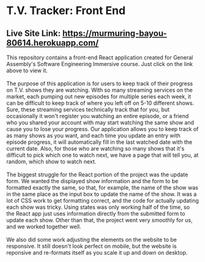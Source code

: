 # T.V. Tracker: Front End

## Live Site Link: https://murmuring-bayou-80614.herokuapp.com/

This repository contains a front-end React application created for General Assembly's Software Engineering Immersive course. Just click on the link above to view it.<br /><br/>
The purpose of this application is for users to keep track of their progress on T.V. shows they are watching. With so many streaming services on the market, each pumping out new episodes for multiple series each week, it can be difficult to keep track of where you left off on 5-10 different shows. Sure, these streaming services technically track that for you, but occasionally it won't register you watching an entire episode, or a friend who you shared your account with may start watching the same show and cause you to lose your progress. Our application allows you to keep track of as many shows as you want, and each time you update an entry with episode progress, it will automatically fill in the last watched date with the current date. Also, for those who are watching so many shows that it's difficult to pick which one to watch next, we have a page that will tell you, at random, which show to watch next.<br /><br />
The biggest struggle for the React portion of the project was the update form. We wanted the displayed show information and the form to be formatted exactly the same, so that, for example, the name of the show was in the same place as the input box to update the name of the show. It was a lot of CSS work to get formatting correct, and the code for actually updating each show was tricky. Using states was only working half of the time, so the React app just uses information directly from the submitted form to update each show. Other than that, the project went very smoothly for us, and we worked together well.<br /><br />
We also did some work adjusting the elements on the website to be responsive. It still doesn't look perfect on mobile, but the website is reponsive and re-formats itself as you scale it up and down on desktop.
